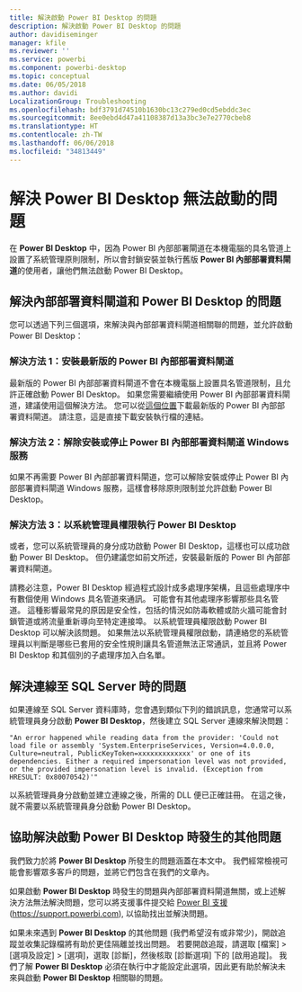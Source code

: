 ```yaml
---
title: 解決啟動 Power BI Desktop 的問題
description: 解決啟動 Power BI Desktop 的問題
author: davidiseminger
manager: kfile
ms.reviewer: ''
ms.service: powerbi
ms.component: powerbi-desktop
ms.topic: conceptual
ms.date: 06/05/2018
ms.author: davidi
LocalizationGroup: Troubleshooting
ms.openlocfilehash: bdf3791d74510b1630bc13c279ed0cd5ebddc3ec
ms.sourcegitcommit: 8ee0ebd4d47a41108387d13a3bc3e7e2770cbeb8
ms.translationtype: HT
ms.contentlocale: zh-TW
ms.lasthandoff: 06/06/2018
ms.locfileid: "34813449"
---
```

# <a name="resolve-issues-when-power-bi-desktop-will-not-launch"></a>解決 Power BI Desktop 無法啟動的問題
在 **Power BI Desktop** 中，因為 Power BI 內部部署閘道在本機電腦的具名管道上設置了系統管理原則限制，所以會封鎖安裝並執行舊版 **Power BI 內部部署資料閘道**的使用者，讓他們無法啟動 Power BI Desktop。 

## <a name="resolve-issues-with-the-on-premises-data-gateway-and-power-bi-desktop"></a>解決內部部署資料閘道和 Power BI Desktop 的問題
您可以透過下列三個選項，來解決與內部部署資料閘道相關聯的問題，並允許啟動 Power BI Desktop：

### <a name="resolution-1-install-the-latest-version-of-power-bi-on-premises-data-gateway"></a>解決方法 1：安裝最新版的 Power BI 內部部署資料閘道
最新版的 Power BI 內部部署資料閘道不會在本機電腦上設置具名管道限制，且允許正確啟動 Power BI Desktop。 如果您需要繼續使用 Power BI 內部部署資料閘道，建議使用這個解決方法。 您可以從[這個位置](https://go.microsoft.com/fwlink/?LinkId=698863)下載最新版的 Power BI 內部部署資料閘道。 請注意，這是直接下載安裝執行檔的連結。

### <a name="resolution-2-uninstall-or-stop-the-power-bi-on-premises-data-gateway-windows-service"></a>解決方法 2：解除安裝或停止 Power BI 內部部署資料閘道 Windows 服務
如果不再需要 Power BI 內部部署資料閘道，您可以解除安裝或停止 Power BI 內部部署資料閘道 Windows 服務，這樣會移除原則限制並允許啟動 Power BI Desktop。

### <a name="resolution-3-run-power-bi-desktop-with-administrator-privilege"></a>解決方法 3：以系統管理員權限執行 Power BI Desktop
或者，您可以系統管理員的身分成功啟動 Power BI Desktop，這樣也可以成功啟動 Power BI Desktop。 但仍建議您如前文所述，安裝最新版的 Power BI 內部部署資料閘道。

請務必注意，Power BI Desktop 經過程式設計成多處理序架構，且這些處理序中有數個使用 Windows 具名管道來通訊。 可能會有其他處理序影響那些具名管道。 這種影響最常見的原因是安全性，包括的情況如防毒軟體或防火牆可能會封鎖管道或將流量重新導向至特定連接埠。 以系統管理員權限啟動 Power BI Desktop 可以解決該問題。 如果無法以系統管理員權限啟動，請連絡您的系統管理員以判斷是哪些已套用的安全性規則讓具名管道無法正常通訊，並且將 Power BI Desktop 和其個別的子處理序加入白名單。

## <a name="resolve-issues-when-connecting-to-sql-server"></a>解決連線至 SQL Server 時的問題
如果連線至 SQL Server 資料庫時，您會遇到類似下列的錯誤訊息，您通常可以系統管理員身分啟動 **Power BI Desktop**，然後建立 SQL Server 連線來解決問題：

    "An error happened while reading data from the provider: 'Could not load file or assembly 'System.EnterpriseServices, Version=4.0.0.0, Culture=neutral, PublicKeyToken=xxxxxxxxxxxxx' or one of its dependencies. Either a required impersonation level was not provided, or the provided impersonation level is invalid. (Exception from HRESULT: 0x80070542)'"

以系統管理員身分啟動並建立連線之後，所需的 DLL 便已正確註冊。 在這之後，就不需要以系統管理員身分啟動 Power BI Desktop。

## <a name="help-with-other-issues-when-launching-power-bi-desktop"></a>協助解決啟動 Power BI Desktop 時發生的其他問題
我們致力於將 **Power BI Desktop** 所發生的問題涵蓋在本文中。 我們經常檢視可能會影響眾多客戶的問題，並將它們包含在我們的文章內。

如果啟動 **Power BI Desktop** 時發生的問題與內部部署資料閘道無關，或上述解決方法無法解決問題，您可以將支援事件提交給 [Power BI 支援](https://support.powerbi.com) (https://support.powerbi.com), 以協助找出並解決問題。

如果未來遇到 **Power BI Desktop** 的其他問題 (我們希望沒有或非常少)，開啟追蹤並收集記錄檔將有助於更佳隔離並找出問題。 若要開啟追蹤，請選取 [檔案] > [選項及設定] > [選項]，選取 [診斷]，然後核取 [診斷選項] 下的 [啟用追蹤]。 我們了解 **Power BI Desktop** 必須在執行中才能設定此選項，因此更有助於解決未來與啟動 **Power BI Desktop** 相關聯的問題。

